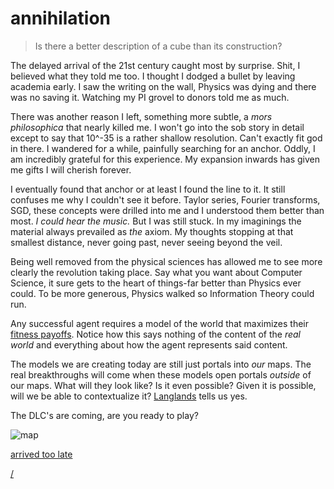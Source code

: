 # annihilation



> Is there a better description of a cube than its construction?


The delayed arrival of the 21st century caught most by surprise.  Shit, I believed what they told me too.  I thought I dodged a bullet by leaving academia early.  I saw the writing on the wall, Physics was dying and there was no saving it.  Watching my PI grovel to donors told me as much.  

There was another reason I left, something more subtle, a *mors philosophica* that nearly killed me.  I won't go into the sob story in detail except to say that 10^-35 is a rather shallow resolution.  Can't exactly fit god in there.  I wandered for a while, painfully searching for an anchor.  Oddly, I am incredibly grateful for this experience. My expansion inwards has given me gifts I will cherish forever.  

I eventually found that anchor or at least I found the line to it.  It still confuses me why I couldn't see it before.  Taylor series, Fourier transforms, SGD, these concepts were drilled into me and I understood them better than most.  *I could hear the music.*  But I was still stuck.   In my imaginings the material always prevailed as *the* axiom.  My thoughts stopping at that smallest distance, never going past, never seeing beyond the veil.

Being well removed from the physical sciences has allowed me to see more clearly the revolution taking place.  Say what you want about Computer Science, it sure gets to the heart of things-far better than Physics ever could.  To be more generous, Physics walked so Information Theory could run.

Any successful agent requires a model of the world that maximizes their [fitness payoffs](https://en.wikipedia.org/wiki/Donald_D._Hoffman#:~:text=open%20to%20question.-,Implications%20from%20evolution,fitness%2C%20and%20not%20of%20reality.).  Notice how this says nothing of the content of the *real world* and everything about how the agent represents said content.

The models we are creating today are still just portals into *our* maps.  The real breakthroughs will come when these models open portals *outside* of our maps. What will they look like?  Is it even possible? Given it is possible, will we be able to contextualize it? [Langlands](https://en.wikipedia.org/wiki/Langlands_program) tells us yes.

The DLC's are coming, are you ready to play?

![map](../../junglemap.png)


[arrived too late](/blog/)

[/](/)

